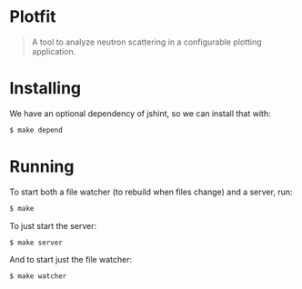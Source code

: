 # Plotfit

> A tool to analyze neutron scattering in a configurable plotting application.

# Installing

We have an optional dependency of jshint, so we can install that with:

```bash
$ make depend
```

# Running

To start both a file watcher (to rebuild when files change) and a server, run:

```bash
$ make
```

To just start the server:

```bash
$ make server
```

And to start just the file watcher:

```bash
$ make watcher
```
